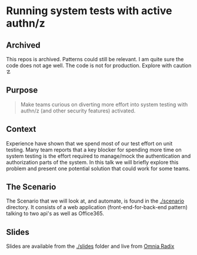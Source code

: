 # Running system tests with active authn/z

## Archived

This repos is archived. Patterns could still be relevant. I am quite sure the code does not age well. The code is not for production. Explore with caution ☡

## Purpose

> Make teams curious on diverting more effort into system testing with authn/z (and other security features) activated.

## Context

Experience have shown that we spend most of our test effort on unit testing. Many team reports that a key blocker for spending more time on system testing is the effort required to manage/mock the authentication and authorization parts of the system. In this talk we will briefly explore this problem and present one potential solution that could work for some teams.

## The Scenario

The Scenario that we will look at, and automate, is found in the [./scenario](./scenario/readme.md) directory. It consists of a web application (front-end-for-back-end pattern) talking to two api's as well as Office365.

## Slides

Slides are available from the [./slides](./slides/README.md) folder and live from [Omnia Radix](https://pawa-system-test-slides.app.playground.radix.equinor.com/)

